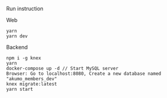 Run instruction

Web

```
yarn
yarn dev
```

Backend

```
npm i -g knex
yarn
docker-compose up -d // Start MySQL server
Browser: Go to localhost:8080, Create a new database named "akumo_members_dev"
knex migrate:latest
yarn start
```

